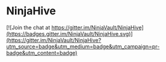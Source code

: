 # NinjaHive

[![Join the chat at https://gitter.im/NinjaVault/NinjaHive](https://badges.gitter.im/NinjaVault/NinjaHive.svg)](https://gitter.im/NinjaVault/NinjaHive?utm_source=badge&utm_medium=badge&utm_campaign=pr-badge&utm_content=badge)
